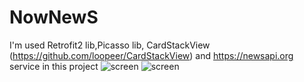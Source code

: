 # NowNewS
I'm used Retrofit2 lib,Picasso lib, CardStackView (https://github.com/loopeer/CardStackView) and https://newsapi.org service in this project
![screen](https://pp.userapi.com/c845122/v845122539/11b692/E1DzPbFvwbE.jpg)
![screen](https://pp.userapi.com/c851328/v851328313/2b03e/EDYsKJnkYac.jpg)
